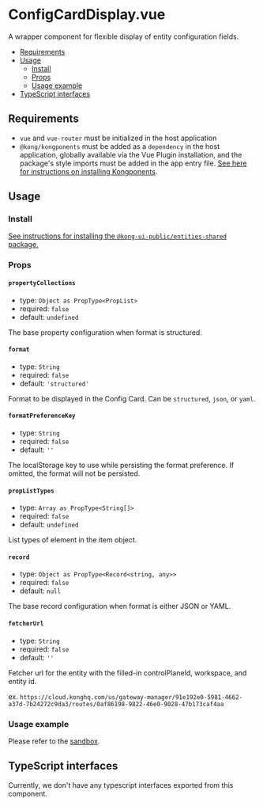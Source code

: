 # ConfigCardDisplay.vue

A wrapper component for flexible display of entity configuration fields.

- [Requirements](#requirements)
- [Usage](#usage)
  - [Install](#install)
  - [Props](#props)
  - [Usage example](#usage-example)
- [TypeScript interfaces](#typescript-interfaces)

## Requirements

- `vue` and `vue-router` must be initialized in the host application
- `@kong/kongponents` must be added as a `dependency` in the host application, globally available via the Vue Plugin installation, and the package's style imports must be added in the app entry file. [See here for instructions on installing Kongponents](https://kongponents.konghq.com/#globally-install-all-kongponents).

## Usage

### Install

[See instructions for installing the `@kong-ui-public/entities-shared` package.](../README.md#install)

### Props

#### `propertyCollections`

- type: `Object as PropType<PropList>`
- required: `false`
- default: `undefined`

The base property configuration when format is structured.

#### `format`

- type: `String`
- required: `false`
- default: `'structured'`

Format to be displayed in the Config Card. Can be `structured`, `json`, or `yaml`.

#### `formatPreferenceKey`

- type: `String`
- required: `false`
- default: `''`

The localStorage key to use while persisting the format preference. If omitted, the format will not be persisted.

#### `propListTypes`

- type: `Array as PropType<String[]>`
- required: `false`
- default: `undefined`

List types of element in the item object.

#### `record`

- type: `Object as PropType<Record<string, any>>`
- required: `false`
- default: `null`

The base record configuration when format is either JSON or YAML.

#### `fetcherUrl`

- type: `String`
- required: `false`
- default: `''`

Fetcher url for the entity with the filled-in controlPlaneId, workspace, and entity id.

ex. `https://cloud.konghq.com/us/gateway-manager/91e192e0-5981-4662-a37d-7b24272c9da3/routes/0af86198-9822-46e0-9028-47b173caf4aa`

### Usage example

Please refer to the [sandbox](../sandbox/pages/ConfigCardDisplayPage.vue).

## TypeScript interfaces

Currently, we don't have any typescript interfaces exported from this component.
